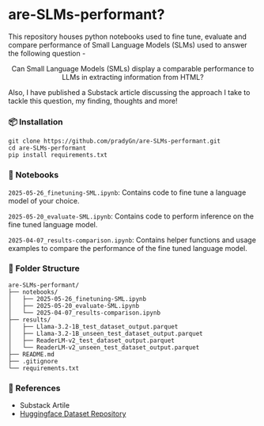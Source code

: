 # are-SLMs-performant?

This repository houses python notebooks used to fine tune, evaluate and compare performance of Small Language Models (SLMs) used to answer the following question -

<p align="center">Can Small Language Models (SMLs) display a comparable performance to LLMs in extracting information from HTML?</p>

Also, I have published a Substack article discussing the approach I take to tackle this question, my finding, thoughts and more!

### 📦 Installation

```
git clone https://github.com/pradyGn/are-SLMs-performant.git
cd are-SLMs-performant
pip install requirements.txt
```

### 🧪 Notebooks

`2025-05-26_finetuning-SML.ipynb`: Contains code to fine tune a language model of your choice.

`2025-05-20_evaluate-SML.ipynb`: Contains code to perform inference on the fine tuned language model.

`2025-04-07_results-comparison.ipynb`: Contains helper functions and usage examples to compare the performance of the fine tuned language model.

### 📁 Folder Structure
```
are-SLMs-performant/
├── notebooks/
│   ├── 2025-05-26_finetuning-SML.ipynb
│   ├── 2025-05-20_evaluate-SML.ipynb
│   └── 2025-04-07_results-comparison.ipynb
├── results/
│   ├── Llama-3.2-1B_test_dataset_output.parquet
│   ├── Llama-3.2-1B_unseen_test_dataset_output.parquet
│   ├── ReaderLM-v2_test_dataset_output.parquet
│   └── ReaderLM-v2_unseen_test_dataset_output.parquet
├── README.md
├── .gitignore
└── requirements.txt
```

### 🔗 References

- Substack Artile
- [Huggingface Dataset Repository](https://huggingface.co/datasets/Jiraya/html_to_json_information_extraction_dataset)
